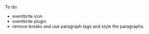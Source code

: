 To do:

- eventbrite icon
- eventbrite plugin
- remove breaks and use paragraph tags and style the paragraphs.
